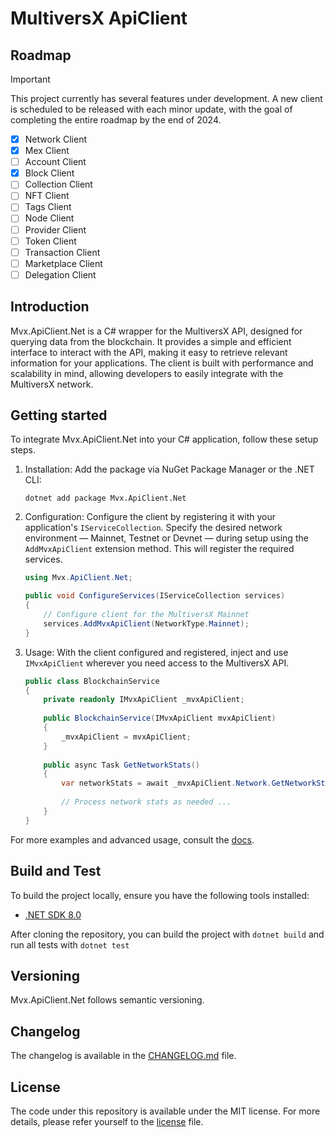 # MultiversX ApiClient

## Roadmap
> [!IMPORTANT]
> This project currently has several features under development. A new client is scheduled to be released with each minor update, with the goal of completing the entire roadmap by the end of 2024.

- [x] Network Client
- [x] Mex Client
- [ ] Account Client
- [x] Block Client
- [ ] Collection Client
- [ ] NFT Client
- [ ] Tags Client
- [ ] Node Client
- [ ] Provider Client
- [ ] Token Client
- [ ] Transaction Client
- [ ] Marketplace Client
- [ ] Delegation Client

## Introduction

Mvx.ApiClient.Net is a C# wrapper for the MultiversX API, designed for querying data from the blockchain. It provides a simple and efficient interface to interact with the API, making it easy to retrieve relevant information for your applications. The client is built with performance and scalability in mind, allowing developers to easily integrate with the MultiversX network.

## Getting started

To integrate Mvx.ApiClient.Net into your C# application, follow these setup steps.

1. Installation: Add the package via NuGet Package Manager or the .NET CLI:
   ```
   dotnet add package Mvx.ApiClient.Net
   ```
   
2. Configuration: Configure the client by registering it with your application's `IServiceCollection`. Specify the desired network environment — Mainnet, Testnet or Devnet — during setup using the `AddMvxApiClient` extension method. This will register the required services.
   ```csharp
   using Mvx.ApiClient.Net;

   public void ConfigureServices(IServiceCollection services)
   {
       // Configure client for the MultiversX Mainnet
       services.AddMvxApiClient(NetworkType.Mainnet);
   }
   ```

3. Usage: With the client configured and registered, inject and use `IMvxApiClient` wherever you need access to the MultiversX API.
   ```csharp
   public class BlockchainService
   {
       private readonly IMvxApiClient _mvxApiClient;
    
       public BlockchainService(IMvxApiClient mvxApiClient)
       {
           _mvxApiClient = mvxApiClient;
       }
    
       public async Task GetNetworkStats()
       {
           var networkStats = await _mvxApiClient.Network.GetNetworkStatsAsync();
           
           // Process network stats as needed ...
       }
   }
   ```
   
For more examples and advanced usage, consult the [docs](https://github.com/adis-dizdarevic/Mvx.ApiClient.Net/wiki).

## Build and Test

To build the project locally, ensure you have the following tools installed:
- [.NET SDK 8.0](https://dotnet.microsoft.com/download/dotnet/8.0)

After cloning the repository, you can build the project with `dotnet build` and run all tests with `dotnet test`

## Versioning

Mvx.ApiClient.Net follows semantic versioning.

## Changelog

The changelog is available in the [CHANGELOG.md](./CHANGELOG.md) file.

## License

The code under this repository is available under the MIT license.
For more details, please refer yourself to the [license](./LICENSE) file.